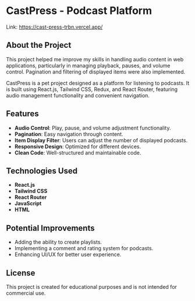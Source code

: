 # CastPress - Podcast Platform  
Link: https://cast-press-trbn.vercel.app/
## About the Project  

This project helped me improve my skills in handling audio content in web applications, particularly in managing playback, pauses, and volume control. Pagination and filtering of displayed items were also implemented.  

CastPress is a pet project designed as a platform for listening to podcasts. It is built using React.js, Tailwind CSS, Redux, and React Router, featuring audio management functionality and convenient navigation.  

## Features  

- **Audio Control**: Play, pause, and volume adjustment functionality.  
- **Pagination**: Easy navigation through content.  
- **Item Display Filter**: Users can adjust the number of displayed podcasts.  
- **Responsive Design**: Optimized for different devices.  
- **Clean Code**: Well-structured and maintainable code.  

## Technologies Used  

- **React.js**  
- **Tailwind CSS**  
- **React Router**  
- **JavaScript**  
- **HTML**  

## Potential Improvements  

- Adding the ability to create playlists.  
- Implementing a comment and rating system for podcasts.  
- Enhancing UI/UX for better user experience.  

## License  

This project is created for educational purposes and is not intended for commercial use.  
